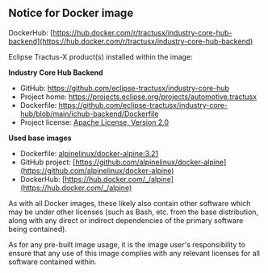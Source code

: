 ## Notice for Docker image

DockerHub: [https://hub.docker.com/r/tractusx/industry-core-hub-backend](https://hub.docker.com/r/tractusx/industry-core-hub-backend)

Eclipse Tractus-X product(s) installed within the image:

**Industry Core Hub Backend**

- GitHub: https://github.com/eclipse-tractusx/industry-core-hub
- Project home: https://projects.eclipse.org/projects/automotive.tractusx
- Dockerfile: https://github.com/eclipse-tractusx/industry-core-hub/blob/main/ichub-backend/Dockerfile
- Project license: [Apache License, Version 2.0](https://github.com/eclipse-tractusx/industry-core-hub/blob/main/LICENSE)

**Used base images**

- Dockerfile: [alpinelinux/docker-alpine:3.21](https://github.com/alpinelinux/docker-alpine/blob/v3.21/x86_64/Dockerfile)
- GitHub project: [https://github.com/alpinelinux/docker-alpine](https://github.com/alpinelinux/docker-alpine)
- DockerHub: [https://hub.docker.com/_/alpine](https://hub.docker.com/_/alpine)

As with all Docker images, these likely also contain other software which may be under other licenses
(such as Bash, etc. from the base distribution, along with any direct or indirect dependencies of the primary software being contained).

As for any pre-built image usage, it is the image user's responsibility to ensure that any use of this image complies with any relevant licenses for all software contained within.
